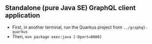 ## Standalone (pure Java SE) GraphQL client application

- First, in another terminal, run the Quarkus project from `../graphql-quarkus`
- Then, `mvn package exec:java [-Dport=8080]`
